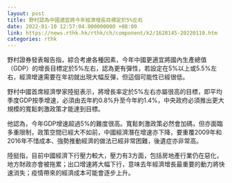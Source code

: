 ```yaml
---
layout: post
title: 野村認為中國適宜將今年經濟增長目標定於5%左右
date: 2022-01-10 12:57:04.000000000 +08:00
link: https://news.rthk.hk/rthk/ch/component/k2/1628145-20220110.htm
categories: rthk
---
```


野村證券發表報告指，綜合考慮各種因素，今年中國更適宜將國內生產總值（GDP）的增長目標定於5%左右，認為更有彈性，若設定在5%以上或5.5%左右，經濟增速需要在年初就出現大幅反彈，但這個可能性已經很低。

野村中國首席經濟學家陸挺表示，將增長率定於5%左右亦屬很高的目標，即平均季度GDP按季增速，必須由去年約0.8%升至今年約1.4%，中央政府必須推出更大規模的寬鬆刺激政策才能達到目標。

他認為，今年GDP增速超過5%的難度很高。寬鬆刺激政策必然會加碼，但亦面臨多重限制，政策空間已經大不如前，中國經濟潛在增速亦下降，要重覆2009年和2016年不惜成本、強勢推動經濟的做法已經非常困難，後遺症亦非常高。

陸挺指，目前中國經濟下行壓力較大，壓力有3方面，包括房地產行業仍在惡化，地方財政亦會被拖累；出口增速將大幅下行，意味去年經濟增長最重要的動力將快速消失；疫情帶來的經濟成本可能會逐步上升。
